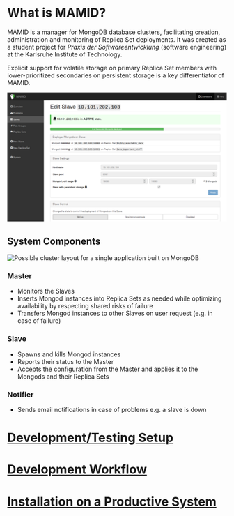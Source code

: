 # What is MAMID?

MAMID is a manager for MongoDB database clusters, facilitating creation, administration and monitoring of Replica Set deployments. It was created as a student project for *Praxis der Softwareentwicklung* (software engineering) at the Karlsruhe Institute of Technology.

Explicit support for volatile storage on primary Replica Set members with lower-prioritized secondaries on persistent storage is a key differentiator of MAMID.

![MAMID user interface](doc/screenshot_slave_detail.png)

## System Components

![Possible cluster layout for a single application built on MongoDB](https://cdn.rawgit.com/KIT-MAMID/mamid/doc/doc/cluster_layout.svg)

### Master
* Monitors the Slaves
* Inserts Mongod instances into Replica Sets as needed while optimizing availability by respecting shared risks of failure
* Transfers Mongod instances to other Slaves on user request (e.g. in case of failure)

### Slave
* Spawns and kills Mongod instances
* Reports their status to the Master
* Accepts the configuration from the Master and applies it to the Mongods and their Replica Sets

### Notifier
* Sends email notifications in case of problems e.g. a slave is down

# [Development/Testing Setup](TESTING.md)

# [Development Workflow](CONTRIBUTING.md)

# [Installation on a Productive System](INSTALL.md)


